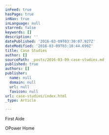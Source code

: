 ```yaml
---
inFeed: true
hasPage: true
inNav: true
inLanguage: null
starred: false
keywords: []
description: ''
datePublished: '2016-03-09T03:30:07.927Z'
dateModified: '2016-03-09T03:18:44.690Z'
title: Case Studies
author: []
sourcePath: _posts/2016-03-09-case-studies.md
published: true
authors: []
publisher:
  name: null
  domain: null
  url: null
  favicon: null
url: case-studies/index.html
_type: Article

---
```

First Aide

OPower Home